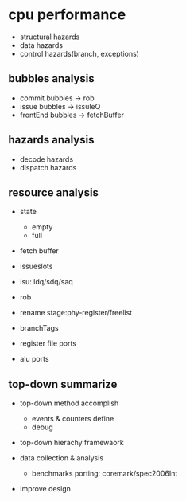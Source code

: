 cpu performance
===================

- structural hazards
- data hazards
- control hazards(branch, exceptions)


bubbles analysis
------------------

- commit  bubbles  -> rob
- issue  bubbles   -> issuleQ
- frontEnd bubbles -> fetchBuffer


hazards analysis
-------------------

- decode hazards
- dispatch hazards


resource analysis
-------------------

- state
  * empty
  * full

- fetch buffer
- issueslots
- lsu: ldq/sdq/saq
- rob
- rename stage:phy-register/freelist
- branchTags

- register file ports
- alu ports


top-down summarize
----------------------

- top-down method accomplish
  * events & counters define
  * debug

- top-down hierachy framewaork

- data collection & analysis 
  * benchmarks porting: coremark/spec2006Int

- improve design

